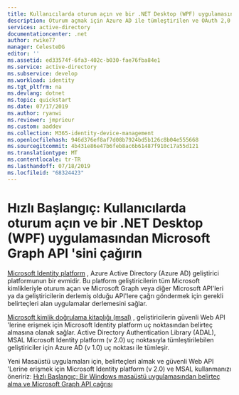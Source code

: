 ```yaml
---
title: Kullanıcılarda oturum açın ve bir .NET Desktop (WPF) uygulamasından Microsoft Graph API 'sini çağırın | Microsoft Docs
description: Oturum açmak için Azure AD ile tümleştirilen ve OAuth 2,0 kullanarak Azure AD korumalı API 'Leri çağıran bir .NET Windows masaüstü uygulaması oluşturmayı öğrenin.
services: active-directory
documentationcenter: .net
author: rwike77
manager: CelesteDG
editor: ''
ms.assetid: ed33574f-6fa3-402c-b030-fae76fba84e1
ms.service: active-directory
ms.subservice: develop
ms.workload: identity
ms.tgt_pltfrm: na
ms.devlang: dotnet
ms.topic: quickstart
ms.date: 07/17/2019
ms.author: ryanwi
ms.reviewer: jmprieur
ms.custom: aaddev
ms.collection: M365-identity-device-management
ms.openlocfilehash: 946d376ef8af7d08b7924bd5b126c8b04e555668
ms.sourcegitcommit: 4b431e86e47b6feb8ac6b61487f910c17a55d121
ms.translationtype: MT
ms.contentlocale: tr-TR
ms.lasthandoff: 07/18/2019
ms.locfileid: "68324423"
---
```

# <a name="quickstart-sign-in-users-and-call-the-microsoft-graph-api-from-a-net-desktop-wpf-app"></a>Hızlı Başlangıç: Kullanıcılarda oturum açın ve bir .NET Desktop (WPF) uygulamasından Microsoft Graph API 'sini çağırın

[Microsoft Identity platform](v2-overview.md) , Azure Active Directory (Azure AD) geliştirici platformunun bir evmidir. Bu platform geliştiricilerin tüm Microsoft kimlikleriyle oturum açan ve Microsoft Graph veya diğer Microsoft API'leri ya da geliştiricilerin derlemiş olduğu API'lere çağrı göndermek için gerekli belirteçleri alan uygulamalar derlemesini sağlar.

[Microsoft kimlik doğrulama kitaplığı (msal)](msal-overview.md) , geliştiricilerin güvenli Web API 'lerine erişmek için Microsoft Identity platform uç noktasından belirteç almasına olanak sağlar. Active Directory Authentication Library (ADAL), MSAL Microsoft Identity platform (v 2.0) uç noktasıyla tümleştirilebilen geliştiriciler için Azure AD (v 1.0) uç noktası ile tümleşir.

Yeni Masaüstü uygulamaları için, belirteçleri almak ve güvenli Web API 'Lerine erişmek için Microsoft Identity platform (v 2.0) ve MSAL kullanmanızı öneririz: [Hızlı Başlangıç: Bir Windows masaüstü uygulamasından belirteç alma ve Microsoft Graph API çağrısı](quickstart-v2-windows-desktop.md)
